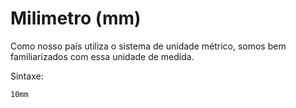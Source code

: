 # Milimetro (mm)

Como nosso país utiliza o sistema de unidade métrico, somos bem familiarizados com essa unidade de medida.

Sintaxe:

```css
10mm
```
